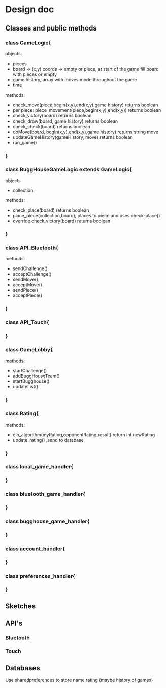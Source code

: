 # Design doc

## Classes and public methods

### class GameLogic{


objects:


- pieces 
- board -> (x,y) coords -> empty or piece, at start of the game fill board with pieces or empty
- game history, array with moves mode throughout the game
- time
 

 methods:
 
 
- check_move(piece,begin(x,y),end(x,y),game history) returns boolean
- per piece: piece_movement(piece,begin(x,y),end(x,y)) returns boolean
- check_victory(board) returns boolean
- check_draw(board, game history) returns boolean
- check_check(board) returns boolean
- doMove(board, begin(x,y),end(x,y),game history) returns string move
- updateGameHistory(gameHistory, move) returns boolean
- run_game()

### }

### class BuggHouseGameLogic extends GameLogic{
objects


- collection


methods:


- check_place(board) returns boolean
- place_piece(collection,board), places to piece and uses check-place()
- override check_victory(board) returns boolean

### }

### class API_Bluetooth{
methods:

- sendChallenge()
- acceptChallenge()
- sendMove()
- acceptMove()
- sendPiece()
- acceptPiece()
 

### }

### class API_Touch{



### }
### class GameLobby{

methods:

- startChallenge()
- addBuggHouseTeam()
- startBugghouse()
- updateList()
 
### }
### class Rating{


methods:


- elo_algorithm(myRating,opponentRating,result) return int newRating
- update_rating() ,send to database

### }

### class local_game_handler{
  

### }

### class bluetooth_game_handler{
  

### }

### class bugghouse_game_handler{
  

### }
### class account_handler{
  

### }
### class preferences_handler{
  

### }
## Sketches 

## API's
### Bluetooth


### Touch

## Databases

Use sharedpreferences to store name,rating (maybe history of games)
